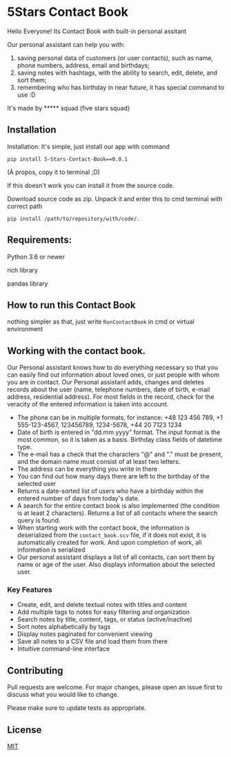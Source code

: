 # 5Stars Contact Book

Hello Everyone! Its Contact Book with built-in personal assitant

Our personal assistant can help you with:
1. saving personal data of customers (or user contacts), such as name, phone numbers, address, email and birthdays;
2. saving notes with hashtags, with the ability to search, edit, delete, and sort them;
3. remembering who has birthday in near future, it has special command to use :D


It's made by ***** squad (five stars squad)


## Installation 

Installation:
It's simple, just install our app with command 

```pip install 5-Stars-Contact-Book==0.0.1```

(À propos, copy it to terminal ;D)

If this doesn't work you can install it from the source code.

Download source code as zip. Unpack it and enter this to cmd terminal with correct path

```pip install /path/to/repository/with/code/.```

## Requirements:

Python 3.6 or newer

rich library

pandas library

## How to run this Contact Book

nothing simpler as that, just write ```RunContactBook``` in cmd or virtual environment


## Working with the contact book.
Our Personal assistant knows how to do everything necessary so that you can easily find out information about loved ones, or just people with whom you are in contact.
Our Personal assistant adds, changes and deletes records about the user (name, telephone numbers, date of birth, e-mail address, residential address). For most fields in the record, check for the veracity of the entered information is taken into account.
- The phone can be in multiple formats, for instance: +48 123 456 789, +1 555-123-4567, 123456789, 1234-5678, +44 20 7123 1234
- Date of birth is entered in "dd.mm.yyyy" format. The input format is the most common, so it is taken as a basis. Birthday class fields of datetime type.
- The e-mail has a check that the characters "@" and "." must be present, and the domain name must consist of at least two letters.
- The address can be everything you write in there
- You can find out how many days there are left to the birthday of the selected user
- Returns a date-sorted list of users who have a birthday within the entered number of days from today's date.
- A search for the entire contact book is also implemented (the condition is at least 2 characters). Returns a list of all contacts where the search query is found.
- When starting work with the contact book, the information is deserialized from the `contact_book.scv` file, if it does not exist, it is automatically created for work. And upon completion of work, all information is serialized
- Our personal assistant displays a list of all contacts, can sort them by name or age of the user. Also displays information about the selected user.
  
### Key Features

- Create, edit, and delete textual notes with titles and content
- Add multiple tags to notes for easy filtering and organization
- Search notes by title, content, tags, or status (active/inactive)
- Sort notes alphabetically by tags
- Display notes paginated for convenient viewing
- Save all notes to a CSV file and load them from there
- Intuitive command-line interface

## Contributing

Pull requests are welcome. For major changes, please open an issue first
to discuss what you would like to change.

Please make sure to update tests as appropriate.

## License

[MIT](https://choosealicense.com/licenses/mit/)

